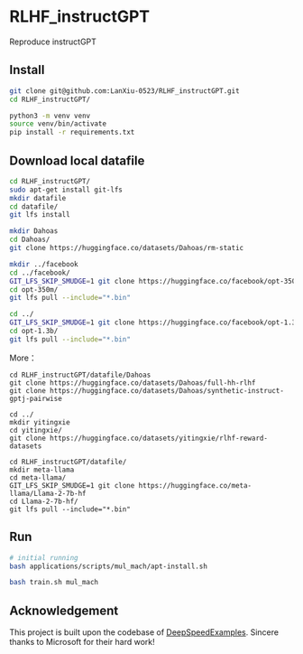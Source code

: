 # RLHF\_instructGPT
Reproduce instructGPT

## Install
```bash
git clone git@github.com:LanXiu-0523/RLHF_instructGPT.git
cd RLHF_instructGPT/

python3 -m venv venv
source venv/bin/activate
pip install -r requirements.txt
```
## Download local datafile
```bash
cd RLHF_instructGPT/
sudo apt-get install git-lfs
mkdir datafile
cd datafile/
git lfs install

mkdir Dahoas
cd Dahoas/
git clone https://huggingface.co/datasets/Dahoas/rm-static

mkdir ../facebook
cd ../facebook/
GIT_LFS_SKIP_SMUDGE=1 git clone https://huggingface.co/facebook/opt-350m
cd opt-350m/
git lfs pull --include="*.bin"

cd ../
GIT_LFS_SKIP_SMUDGE=1 git clone https://huggingface.co/facebook/opt-1.3b
cd opt-1.3b/
git lfs pull --include="*.bin"
```

More：
```
cd RLHF_instructGPT/datafile/Dahoas
git clone https://huggingface.co/datasets/Dahoas/full-hh-rlhf
git clone https://huggingface.co/datasets/Dahoas/synthetic-instruct-gptj-pairwise

cd ../
mkdir yitingxie
cd yitingxie/
git clone https://huggingface.co/datasets/yitingxie/rlhf-reward-datasets
```
```
cd RLHF_instructGPT/datafile/
mkdir meta-llama
cd meta-llama/
GIT_LFS_SKIP_SMUDGE=1 git clone https://huggingface.co/meta-llama/Llama-2-7b-hf
cd Llama-2-7b-hf/
git lfs pull --include="*.bin"
```

## Run
```bash
# initial running
bash applications/scripts/mul_mach/apt-install.sh
```
```bash
bash train.sh mul_mach
```

## Acknowledgement
This project is built upon the codebase of [DeepSpeedExamples](https://github.com/microsoft/DeepSpeedExamples). Sincere thanks to Microsoft for their hard work!
